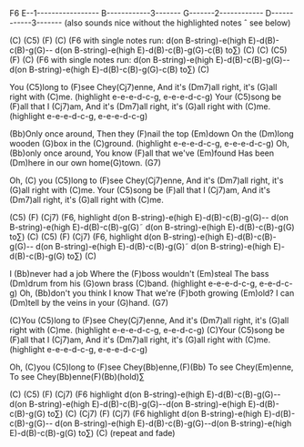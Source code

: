F6
E--1-----------------
B------------3-------
G-------2------------
D------------3-------
(also sounds nice without the highlighted notes ˆ see below)


(C) (C5) (F) (C) (F6 with single notes run: d(on B-string)-e(high
E)-d(B)-c(B)-g(G)--
d(on B-string)-e(high E)-d(B)-c(B)-g(G)-c(B) to∑) (C)
(C) (C5) (F) (C) (F6 with single notes run: d(on B-string)-e(high
E)-d(B)-c(B)-g(G)--
d(on B-string)-e(high E)-d(B)-c(B)-g(G)-c(B) to∑) (C)

You (C5)long to (F)see Chey(Cj7)enne,
And it's (Dm7)all right, it's (G)all right with (C)me.
(highlight e-e-e-d-c-g, e-e-e-d-c-g)
Your (C5)song be (F)all that I (Cj7)am,
And it's (Dm7)all right, it's (G)all right with (C)me.
(highlight e-e-e-d-c-g, e-e-e-d-c-g)

(Bb)Only once around,
Then they (F)nail the top (Em)down
On the (Dm)long wooden (G)box in the (C)ground.
(highlight e-e-e-d-c-g, e-e-e-d-c-g)
Oh, (Bb)only once around,
You know (F)all that we've (Em)found
Has been (Dm)here in our own home(G)town. (G7)

Oh, (C) you (C5)long to (F)see Chey(Cj7)enne,
And it's (Dm7)all right, it's (G)all right with (C)me.
Your (C5)song be (F)all that I (Cj7)am,
And it's (Dm7)all right, it's (G)all right with (C)me.

  (C5) (F) (Cj7) (F6, highlight d(on B-string)-e(high E)-d(B)-c(B)-g(G)--
d(on B-string)-e(high E)-d(B)-c(B)-g(G)˜
d(on B-string)-e(high E)-d(B)-c(B)-g(G) to∑)
(C) (C5) (F) (Cj7) (F6, highlight d(on B-string)-e(high E)-d(B)-c(B)-g(G)--
d(on B-string)-e(high E)-d(B)-c(B)-g(G)˜
d(on B-string)-e(high E)-d(B)-c(B)-g(G) to∑) (C)

I (Bb)never had a job
Where the (F)boss wouldn't (Em)steal
The bass (Dm)drum from his (G)own brass (C)band.
(highlight e-e-e-d-c-g, e-e-d-c-g)
Oh, (Bb)don't you think I know
That we're (F)both growing (Em)old?
I can (Dm)tell by the veins in your (G)hand. (G7)

(C)You (C5)long to (F)see Chey(Cj7)enne,
And it's (Dm7)all right, it's (G)all right with (C)me.
(highlight e-e-e-d-c-g, e-e-d-c-g)
(C)Your (C5)song be (F)all that I (Cj7)am,
And it's (Dm7)all right, it's (G)all right with (C)me.
(highlight e-e-e-d-c-g, e-e-e-d-c-g)

Oh, (C)you (C5)long to (F)see Chey(Bb)enne,(F)(Bb)
To see Chey(Em)enne,
To see Chey(Bb)enne(F)(Bb)(hold)∑

(C) (C5) (F) (Cj7) (F6 highlight d(on B-string)-e(high E)-d(B)-c(B)-g(G)--
d(on B-string)-e(high E)-d(B)-c(B)-g(G)--d(on B-string)-e(high
E)-d(B)-c(B)-g(G) to∑)
(C) (Cj7) (F) (Cj7) (F6 highlight d(on B-string)-e(high E)-d(B)-c(B)-g(G)--
d(on B-string)-e(high E)-d(B)-c(B)-g(G)--d(on B-string)-e(high
E)-d(B)-c(B)-g(G) to∑) (C)
(repeat and fade)
